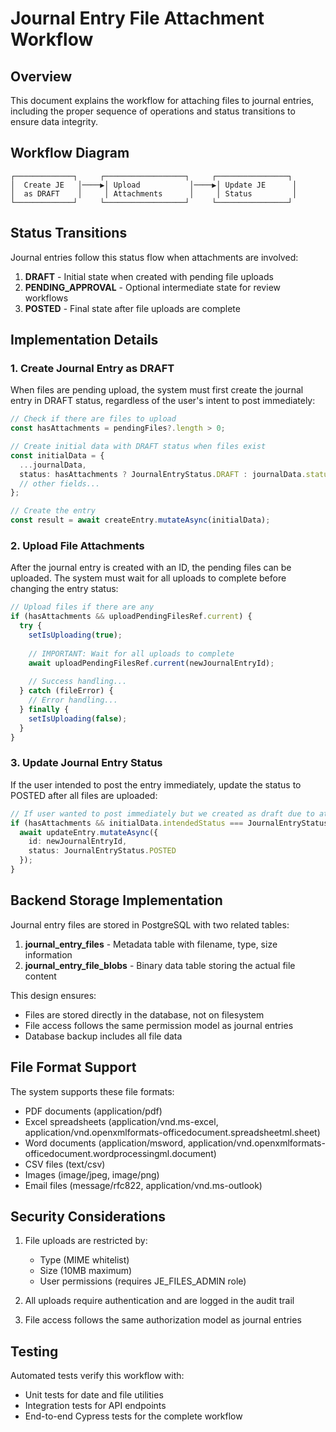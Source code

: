 # Journal Entry File Attachment Workflow

## Overview

This document explains the workflow for attaching files to journal entries, including the proper sequence of operations and status transitions to ensure data integrity.

## Workflow Diagram

```
┌─────────────┐     ┌──────────────────┐     ┌────────────────┐
│  Create JE   │────▶│ Upload           │────▶│ Update JE      │
│  as DRAFT    │     │ Attachments      │     │ Status         │
└─────────────┘     └──────────────────┘     └────────────────┘
```

## Status Transitions

Journal entries follow this status flow when attachments are involved:

1. **DRAFT** - Initial state when created with pending file uploads
2. **PENDING_APPROVAL** - Optional intermediate state for review workflows
3. **POSTED** - Final state after file uploads are complete

## Implementation Details

### 1. Create Journal Entry as DRAFT

When files are pending upload, the system must first create the journal entry in DRAFT status, regardless of the user's intent to post immediately:

```typescript
// Check if there are files to upload
const hasAttachments = pendingFiles?.length > 0;

// Create initial data with DRAFT status when files exist
const initialData = {
  ...journalData,
  status: hasAttachments ? JournalEntryStatus.DRAFT : journalData.status,
  // other fields...
};

// Create the entry
const result = await createEntry.mutateAsync(initialData);
```

### 2. Upload File Attachments

After the journal entry is created with an ID, the pending files can be uploaded. The system must wait for all uploads to complete before changing the entry status:

```typescript
// Upload files if there are any
if (hasAttachments && uploadPendingFilesRef.current) {
  try {
    setIsUploading(true);
    
    // IMPORTANT: Wait for all uploads to complete
    await uploadPendingFilesRef.current(newJournalEntryId);
    
    // Success handling...
  } catch (fileError) {
    // Error handling...
  } finally {
    setIsUploading(false);
  }
}
```

### 3. Update Journal Entry Status

If the user intended to post the entry immediately, update the status to POSTED after all files are uploaded:

```typescript
// If user wanted to post immediately but we created as draft due to attachments
if (hasAttachments && initialData.intendedStatus === JournalEntryStatus.POSTED) {
  await updateEntry.mutateAsync({
    id: newJournalEntryId,
    status: JournalEntryStatus.POSTED
  });
}
```

## Backend Storage Implementation

Journal entry files are stored in PostgreSQL with two related tables:

1. **journal_entry_files** - Metadata table with filename, type, size information
2. **journal_entry_file_blobs** - Binary data table storing the actual file content

This design ensures:
- Files are stored directly in the database, not on filesystem
- File access follows the same permission model as journal entries
- Database backup includes all file data

## File Format Support

The system supports these file formats:
- PDF documents (application/pdf)
- Excel spreadsheets (application/vnd.ms-excel, application/vnd.openxmlformats-officedocument.spreadsheetml.sheet)
- Word documents (application/msword, application/vnd.openxmlformats-officedocument.wordprocessingml.document)
- CSV files (text/csv) 
- Images (image/jpeg, image/png)
- Email files (message/rfc822, application/vnd.ms-outlook)

## Security Considerations

1. File uploads are restricted by:
   - Type (MIME whitelist)
   - Size (10MB maximum)
   - User permissions (requires JE_FILES_ADMIN role)

2. All uploads require authentication and are logged in the audit trail

3. File access follows the same authorization model as journal entries

## Testing

Automated tests verify this workflow with:
- Unit tests for date and file utilities
- Integration tests for API endpoints
- End-to-end Cypress tests for the complete workflow